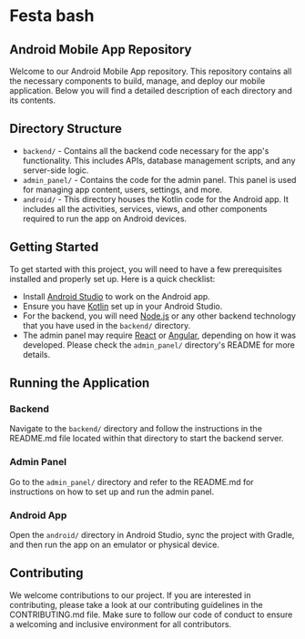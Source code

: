 # Festa bash

## Android Mobile App Repository

Welcome to our Android Mobile App repository. This repository contains all the necessary components to build, manage, and deploy our mobile application. Below you will find a detailed description of each directory and its contents.

## Directory Structure

- `backend/` - Contains all the backend code necessary for the app's functionality. This includes APIs, database management scripts, and any server-side logic.
- `admin_panel/` - Contains the code for the admin panel. This panel is used for managing app content, users, settings, and more.
- `android/` - This directory houses the Kotlin code for the Android app. It includes all the activities, services, views, and other components required to run the app on Android devices.

## Getting Started

To get started with this project, you will need to have a few prerequisites installed and properly set up. Here is a quick checklist:

- Install [Android Studio](https://developer.android.com/studio) to work on the Android app.
- Ensure you have [Kotlin](https://kotlinlang.org/docs/reference/using-gradle.html) set up in your Android Studio.
- For the backend, you will need [Node.js](https://nodejs.org/en/) or any other backend technology that you have used in the `backend/` directory.
- The admin panel may require [React](https://reactjs.org/) or [Angular](https://angular.io/), depending on how it was developed. Please check the `admin_panel/` directory's README for more details.

## Running the Application

### Backend

Navigate to the `backend/` directory and follow the instructions in the README.md file located within that directory to start the backend server.

### Admin Panel

Go to the `admin_panel/` directory and refer to the README.md for instructions on how to set up and run the admin panel.

### Android App

Open the `android/` directory in Android Studio, sync the project with Gradle, and then run the app on an emulator or physical device.

## Contributing

We welcome contributions to our project. If you are interested in contributing, please take a look at our contributing guidelines in the CONTRIBUTING.md file. Make sure to follow our code of conduct to ensure a welcoming and inclusive environment for all contributors.

